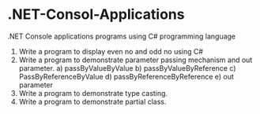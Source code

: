 # .NET-Consol-Applications
.NET Console applications programs using C# programming language

1) Write a program to display even no and odd no using C#
2) Write a program to demonstrate parameter passing mechanism and out parameter.
  a) passByValueByValue
  b) passByValueByReference
  c) PassByReferenceByValue
  d) passByReferenceByReference
  e) out parameter
3) Write a program to demonstrate type casting.
4) Write a program to demonstrate partial class.

